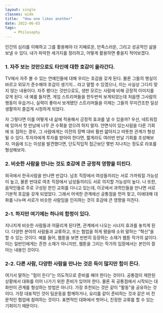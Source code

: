 ```yaml
---
layout: single
classes: wide
title:  "How one likes another"
date: 2022-06-03
tags:
    - Philosophy
---
```


인간의 심리를 이해하고 그를 활용해야 더 지혜로운, 만족스러운, 그리고 성공적인 삶을 보낼 수 있다.
내가 파악한 세가지를 정리하고, 어떻게 활용하면 좋을지 적어보겠다.
### 1. 자주 보는 것만으로도 타인에 대한 호감이 올라간다.
TV에서 자주 볼 수 있는 연예인들에 대해 우리는 호감을 갖게 된다.
물론 그들의 행실이 바르고 외모가 준수해야 호감이 생기지... 라고 말할 수 있겠으나, 이는 사실상 그다지 맞지 않는 내용이다. 
자주 봤다는 것만으로도, 생판 모르는 사람에 비해 긍정적 이미지를 갖게 된다. 
내 예를 들자면, 게임 스트리머들을 한두번씩 보게되었는데 처음엔 그사람의 행동이 우습거나, 실력이 좋아서 보게됐던 스트리머들을 이제는 그들의 무미건조한 일상생활까지 즐겁게 시청하게 되었다. 

자 그렇다면 이를 어떻게 내 삶에 적용해서 긍정적 효과를 낼 수 있을까? 
우선, 네트워킹에 있어서 첫 만남에 너무 큰 수확을 얻으려 하지 말자. 
안면식이 있는사람을 다른 기회에 또 접하는 경우, 그 사람에게는 이전의 장벽 대비 훨씬 얇아지고 따뜻한 관계가 형성 될 수 있다. 
투자자에게 투자를 받아야 한다면, 짧게라도 여러번 만날 기회를 조성해보자. 
마음에 드는 이성을 발견했다면, 단도직입적 접근보단 몇번 지나치는 정도로 라포를 형성해보자.  

### 2. 비슷한 사람을 만나는 것도 호감에 큰 긍정적 영향을 미친다.
외국에서 한국사람을 만나면 반갑다. 
남초 직장에서 여성들끼리는 서로 가까워질 가능성이 높고, 물론 반대로 여초 직장에서 남성들끼리도 서로 의지할 가능성이 높다. 
나 또한, 음악인들로 주로 구성된 한인 교회를 다니고 있는데, 이곳에서 과학인들을 만나면 서로 기본적 호감을 갖게 되었었다. 
그래서 어색한 관계에선 공통점을 먼저 찾고, 이에대해 대화를 나누며 서로가 비슷한 사람임을 인지하는 것이 호감에 큰 영향을 미친다. 

### 2-1. 하지만 여기에는 하나의 함정이 있다.
지나치게 비슷한 사람들과 어울리게 된다면, 관계에서 나오는 시너지 효과를 놓치게 된다. 
다양한 분야의 사람들과 교류하고, 또는 협업을 하게 됐을때 소위 말하는 "혁신"을 할 수 있는 것이다. 
예를 들어, 웹툰을 보면 빈번히 등장하는 소재가 웹툰 작가의 삶이다. 이는 일반인에게는 흔한 소재가 아니지만, 웹툰을 그리는 작가의 입장에서는 본인이 잘 아는 내용인 것이다. 

### 2-2. 다른 사람, 다양한 사람을 만나는 것은 득이 많지만 힘이 든다.
여기서 말하는 "힘이 든다"는 의도적으로 준비를 해야 한다는 것이다. 
공통점이 제한된 상황에서 대화를 이어 나가기 위한 준비가 있어야 한다. 물론 꼭 공통점에서 시작되는 대화만이 관계를 형성하는 방법은 아니다. 가장 추천되는 것은 같이 "활동"을 공유하는 것이다. 가장 대표적인 것이 팀운동을 함께하거나, 요리를 같이 준비하는 것과 같은 비 전문적인 협업에 참여하는 것이다. 
표면적인 대화에서 벗어나, 진정한 교류를 할 수 있는 기회이기 때문이다.